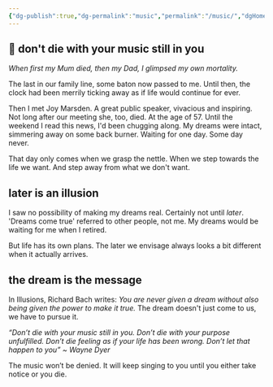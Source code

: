 ```yaml
---
{"dg-publish":true,"dg-permalink":"music","permalink":"/music/","dgHomeLink":true,"dgPassFrontmatter":false}
---
```



## 🌱 don't die with your music still in you

_When first my Mum died, then my Dad, I glimpsed my own mortality._

The last in our family line, some baton now passed to me. Until then, the clock had been merrily ticking away as if life would continue for ever.

Then I met Joy Marsden. A great public speaker, vivacious and inspiring. Not long after our meeting she, too, died. At the age of 57. Until the weekend I read this news, I'd been chugging along. My dreams were intact, simmering away on some back burner. Waiting for one day. Some day never.

That day only comes when we grasp the nettle. When we step towards the life we want. And step away from what we don't want.

## later is an illusion

I saw no possibility of making my dreams real. Certainly not until _later_. 'Dreams come true' referred to other people, not me. My dreams would be waiting for me when I retired.

But life has its own plans. The later we envisage always looks a bit different when it actually arrives.

## the dream is the message

In Illusions, Richard Bach writes: _You are never given a dream without also being given the power to make it true._ The dream doesn't just come to us, we have to pursue it.

_“Don’t die with your music still in you. Don’t die with your purpose unfulfilled. Don’t die feeling as if your life has been wrong. Don’t let that happen to you” ~ Wayne Dyer_

The music won’t be denied. It will keep singing to you until you either take notice or you die.